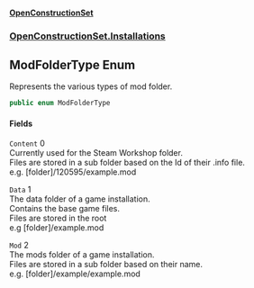 #### [OpenConstructionSet](index.md 'index')
### [OpenConstructionSet.Installations](index.md#OpenConstructionSet_Installations 'OpenConstructionSet.Installations')
## ModFolderType Enum
Represents the various types of mod folder.  
```csharp
public enum ModFolderType

```
#### Fields
<a name='OpenConstructionSet_Installations_ModFolderType_Content'></a>
`Content` 0  
Currently used for the Steam Workshop folder.  
Files are stored in a sub folder based on the Id of their .info file.  
e.g. [folder]/120595/example.mod  
  
<a name='OpenConstructionSet_Installations_ModFolderType_Data'></a>
`Data` 1  
The data folder of a game installation.  
Contains the base game files.  
Files are stored in the root  
e.g [folder]/example.mod  
  
<a name='OpenConstructionSet_Installations_ModFolderType_Mod'></a>
`Mod` 2  
The mods folder of a game installation.  
Files are stored in a sub folder based on their name.  
e.g. [folder]/example/example.mod  
  
